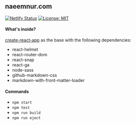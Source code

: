 ## naeemnur.com

[![Netlify Status](https://api.netlify.com/api/v1/badges/782122a0-5349-4898-a3b9-0d68f6944c34/deploy-status)](https://app.netlify.com/sites/naeem/deploys) [![License: MIT](https://img.shields.io/badge/License-MIT-yellow.svg)](https://opensource.org/licenses/MIT)

#### What's inside?

[create-react-app](https://github.com/facebook/create-react-app) as the base with the following dependencies:

- react-helmet
- react-router-dom
- react-snap
- react-ga
- node-sass
- github-markdown-css
- markdown-with-front-matter-loader

#### Commands

- `npm start`
- `npm test`
- `npm run build`
- `npm run eject`
